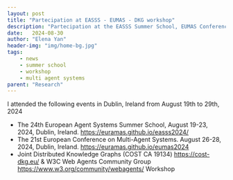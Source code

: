 ```yaml
---
layout: post
title: "Partecipation at EASSS - EUMAS - DKG workshop"
description: "Partecipation at the EASSS Summer School, EUMAS Conference and DKG workshop on Autonomous Web Agents as Knowledge Graphs prosumers in Dublin, Ireland"
date:   2024-08-30
author: "Elena Yan"
header-img: "img/home-bg.jpg"
tags: 
    - news
    - summer school
    - workshop
    - multi agent systems
parent: "Research"
---
```


I attended the following events in Dublin, Ireland from August 19th to 29th, 2024
- The 24th European Agent Systems Summer School, August 19-23, 2024, Dublin, Ireland. https://euramas.github.io/easss2024/
- The 21st European Conference on Multi-Agent Systems. August 26-28, 2024, Dublin, Ireland. https://euramas.github.io/eumas2024
- Joint Distributed Knowledge Graphs (COST CA 19134) https://cost-dkg.eu/ & W3C Web Agents Community Group https://www.w3.org/community/webagents/ Workshop